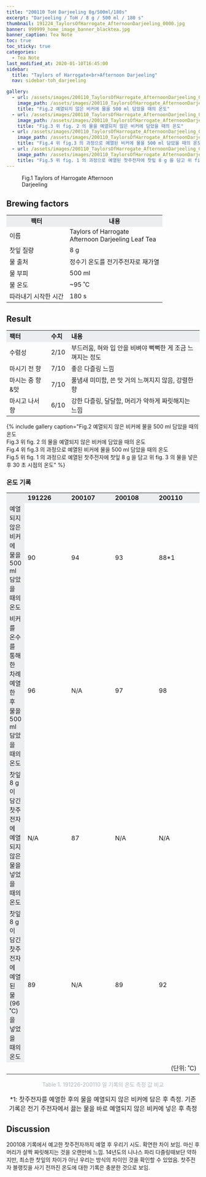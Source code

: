 ```yaml
---
title: "200110 ToH Darjeeling 8g/500ml/180s"
excerpt: "Darjeeling / ToH / 8 g / 500 ml / 180 s"
thumbnail: 191224_TaylorsOfHarrogate_AfternoonDarjeeling_0000.jpg
banner: 999999_home_image_banner_blacktea.jpg
banner_caption: Tea Note
toc: true
toc_sticky: true
categories:
  - Tea Note
last_modified_at: 2020-01-10T16:45:00
sidebar:
  title: "Taylors of Harrogate<br>Afternoon Darjeeling"
  nav: sidebar-toh_darjeeling

gallery:
  - url: /assets/images/200110_TaylorsOfHarrogate_AfternoonDarjeeling_0014.jpg
    image_path: /assets/images/200110_TaylorsOfHarrogate_AfternoonDarjeeling_0014.jpg
    title: "Fig.2 예열되지 않은 비커에 물을 500 ml 담았을 때의 온도"
  - url: /assets/images/200110_TaylorsOfHarrogate_AfternoonDarjeeling_0015.jpg
    image_path: /assets/images/200110_TaylorsOfHarrogate_AfternoonDarjeeling_0015.jpg
    title: "Fig.3 위 fig. 2 의 물을 예열되지 않은 비커에 담았을 때의 온도"
  - url: /assets/images/200110_TaylorsOfHarrogate_AfternoonDarjeeling_0016.jpg
    image_path: /assets/images/200110_TaylorsOfHarrogate_AfternoonDarjeeling_0016.jpg
    title: "Fig.4 위 fig.3 의 과정으로 예열된 비커에 물을 500 ml 담았을 때의 온도"
  - url: /assets/images/200110_TaylorsOfHarrogate_AfternoonDarjeeling_0017.jpg
    image_path: /assets/images/200110_TaylorsOfHarrogate_AfternoonDarjeeling_0017.jpg
    title: "Fig.5 위 fig. 1 의 과정으로 예열된 찻주전자에 찻잎 8 g 을 담고 위 fig. 3 의 물을 넣은 후 30 초 시점의 온도"
---
```


<figure class="align-center" style="width: 300px">
  <a href="/assets/images/191224_TaylorsOfHarrogate_AfternoonDarjeeling_0000.jpg">
  <img src="{{ site.url }}{{ site.baseurl }}/assets/images/191224_TaylorsOfHarrogate_AfternoonDarjeeling_0000.jpg" alt="">
  </a>
  <figcaption>
  Fig.1 Taylors of Harrogate Afternoon Darjeeling
  </figcaption>
</figure>

## Brewing factors

<div align="center">
  <table align = "center" >
      <tr bgcolor="#ebedef" align ="center">
  	<td><b>팩터</b></td>
  	<td><b>내용</b></td>
      </tr>
      <tr>
  	<td>이름</td>
  	<td>Taylors of Harrogate<br>Afternoon Darjeeling Leaf Tea</td>
      </tr>
      <tr>
  	<td>찻잎 질량</td>
  	<td>8 g</td>
      </tr>
      <tr>
    <td>물 출처</td>
  	<td>정수기 온도를 전기주전자로 재가열</td>
      </tr>
      <tr>
    <td>물 부피</td>
  	<td>500 ml</td>
      </tr>
      <tr>
    <td>물 온도</td>
  	<td>~95 ˚C</td>
      </tr>
      <tr>
    <td>따라내기 시작한 시간</td>
  	<td>180 s</td>
      </tr>
  </table>
</div>

## Result

<div align="center">
  <table align = "center" >
      <tr bgcolor="#ebedef" style="white-space:nowrap">
      	<td><b>팩터</b></td>
        <td><b>수치</b></td>
      	<td><b>내용</b></td>
      </tr>
      <tr>
      	<td>수렴성</td>
      	<td>2/10</td>
        <td>부드러움, 혀와 입 안을 비벼야 뻑뻑한 게 조금 느껴지는 정도</td>
      </tr>
      <tr>
      	<td>마시기 전 향</td>
      	<td>7/10</td>
        <td>좋은 다즐링 느낌</td>
      </tr>
      <tr>
      	<td>마시는 중 향&맛</td>
      	<td>7/10</td>
        <td>풀냄새 미미함, 쓴 맛 거의 느껴지지 않음, 강렬한 향</td>
      </tr>
      <tr>
      	<td>마시고 나서 향</td>
      	<td>6/10</td>
        <td>강한 다즐링, 달달함, 머리가 약하게 짜릿해지는 느낌</td>
      </tr>
  </table>
</div>

{% include gallery caption="Fig.2 예열되지 않은 비커에 물을 500 ml 담았을 때의 온도<br>
Fig.3 위 fig. 2 의 물을 예열되지 않은 비커에 담았을 때의 온도<br>
Fig.4 위 fig.3 의 과정으로 예열된 비커에 물을 500 ml 담았을 때의 온도<br>
Fig.5 위 fig. 1 의 과정으로 예열된 찻주전자에 찻잎 8 g 을 담고 위 fig. 3 의 물을 넣은 후 30 초 시점의 온도" %}

### 온도 기록

<div align="center">
  <table align = "center" >
      <tr bgcolor="#ebedef" style="white-space:nowrap">
      	<td><b></b></td>
        <td style="width:130px"><b>191226</b></td>
      	<td style="width:130px"><b>200107</b></td>
        <td style="width:130px"><b>200108</b></td>
        <td style="width:130px"><b>200110</b></td>
      </tr>
      <tr>
      	<td bgcolor="#ebedef">예열되지 않은 비커에 물을<br>500 ml 담았을 때의 온도</td>
      	<td>90</td>
        <td>94</td>
        <td>93</td>
        <td>88*1</td>
      </tr>
      <tr>
      	<td bgcolor="#ebedef">비커를 온수를 통해 한 차례 예열한 후<br>물을 500 ml 담았을 때의 온도</td>
      	<td>96</td>
        <td>N/A</td>
        <td>97</td>
        <td>98</td>
      </tr>
      <tr>
      	<td bgcolor="#ebedef">찻잎 8 g 이 담긴 찻주전자에<br>예열되지 않은 물을 넣었을 때의 온도</td>
      	<td>N/A</td>
        <td>87</td>
        <td>N/A</td>
        <td>N/A</td>
      </tr>
      <tr>
      	<td bgcolor="#ebedef">찻잎 8 g 이 담긴 찻주전자에<br>예열된 물(96 ˚C)을 넣었을 때의 온도</td>
      	<td>89</td>
        <td>N/A</td>
        <td>89</td>
        <td>92</td>
      </tr>
      <tr>
      	<td></td>
      	<td></td>
        <td></td>
        <td></td>
        <td style="text-align:right">(단위: ˚C)</td>
      </tr>
  </table>
  <p style="color:#aeb6bf;" style="font-size:16px;">Table 1. 191226-200110 일 기록의 온도 측정 값 비교</p>
  <p style="font-size:16px;">*1: 찻주전자를 예열한 후의 물을 예열되지 않은 비커에 담은 후 측정. 기존 기록은 전기 주전자에서 끓는 물을 바로 예열되지 않은 비커에 넣은 후 측정</p>
</div>

## Discussion
200108 기록에서 예고한 찻주전자까지 예열 후 우리기 시도. 확연한 차이 보임. 마신 후 머리가 살짝 짜릿해지는 것을 오랜만에 느낌. 14년도의 니나스 파리 다즐링때보단 약하지만, 최소한 찻잎의 차이가 아닌 우리는 방식의 차이인 것을 확인할 수 있었음. 찻주전자 블랭킷을 사기 전까진 온도에 대한 기록은 충분한 것으로 보임.
